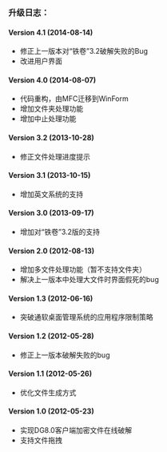 ### 升级日志：
#### Version 4.1 (2014-08-14)
*  修正上一版本对“铁卷”3.2破解失败的Bug
*  改进用户界面

#### Version 4.0 (2014-08-07)
*  代码重构，由MFC迁移到WinForm
*  增加文件夹处理功能
*  增加中止处理功能

#### Version 3.2 (2013-10-28)
*  修正文件处理进度提示

#### Version 3.1 (2013-10-15)
*  增加英文系统的支持

#### Version 3.0 (2013-09-17)
*  增加对“铁卷”3.2版的支持

#### Version 2.0 (2012-08-13)
*  增加多文件处理功能（暂不支持文件夹）
*  解决上一版本中处理大文件时界面假死的bug

#### Version 1.3 (2012-06-16)
*  突破通软桌面管理系统的应用程序限制策略

#### Version 1.2 (2012-05-28)
*  修正上一版本破解失败的bug

#### Version 1.1 (2012-05-26)
*  优化文件生成方式

#### Version 1.0 (2012-05-23)
*  实现DG8.0客户端加密文件在线破解
*  支持文件拖拽
